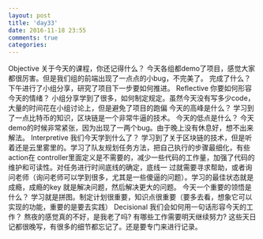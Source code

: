```yaml
---
layout: post
title: 'day33'
date: 2016-11-18 23:55
comments: true
categories: 
---
```

Objective
关于今天的课程，你还记得什么？
 今天各组都demo了项目，感觉大家都很厉害。但是我们组的前端出现了一点点的小bug，不完美了。
完成了什么？
下午进行了小组分享，研究了项目下一步要如何推进。
Reflective
你要如何形容今天的情绪？
小组分享学到了很多，如何制定规定。虽然今天没有写多少code，大量的时间花在小组讨论上，但是避免了项目的跑偏
今天的高峰是什么？
学习到了一点比特币的知识，区块链是一个非常牛逼的技术。
今天的低点是什么？
今天demo的时候非常紧张，因为出现了一两个bug。由于晚上没有休息好，想不出来解法。
Interpretive
我们今天学到什么了？
学习到了关于区块链的技术，但是听着还是云里雾里的。学习了队友规划任务方法，把自己执行的步骤最细化，有些action在
controller里面定义是不需要的，减少一些代码的工作量，加强了代码的维护和可读性。对任务进行时间底线的确定，底线一
过就需要寻求帮助，或者询问老师（询问老师可以学到很多，尤其是一些傻逼的问题）。学习的最佳状态就是成瘾，成瘾的key
就是解决问题，然后解决更大的问题。
今天一个重要的领悟是什么？
学习就是拼图。制定计划很重要，知识点很重要（要多去看，想象它可以实现的功能，重要的是要去实践）
Decisional
我们会如何用一句话形容今天的工作？
熬夜的感觉真的不好，是我老了吗?
有哪些工作需要明天继续努力?
这些天日记都很晚写，有很多的细节都忘记了。还是要专门来进行记录。